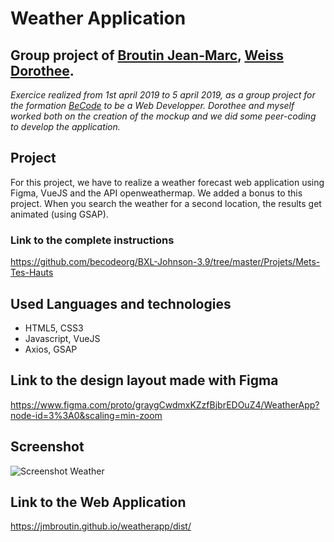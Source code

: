 # Weather Application

## Group project of [Broutin Jean-Marc](https://github.com/jmbroutin), [Weiss Dorothee](https://github.com/doropro).

*Exercice realized from 1st april 2019 to 5 april 2019, as a group project for the formation [BeCode](https://www.becode.org/) to be a Web Developper. Dorothee and myself worked both on the creation of the mockup and we did some peer-coding to develop the application.*

## Project

For this project, we have to realize a weather forecast web application using Figma, VueJS and the API openweathermap.
We added a bonus to this project. When you search the weather for a second location, the results get animated (using GSAP).

### Link to the complete instructions
https://github.com/becodeorg/BXL-Johnson-3.9/tree/master/Projets/Mets-Tes-Hauts

## Used Languages and technologies

* HTML5, CSS3
* Javascript, VueJS
* Axios, GSAP

## Link to the design layout made with Figma
https://www.figma.com/proto/graygCwdmxKZzfBjbrEDOuZ4/WeatherApp?node-id=3%3A0&scaling=min-zoom

## Screenshot
![Screenshot Weather](public/WeatherAppScreenshot.png)

## Link to the Web Application
https://jmbroutin.github.io/weatherapp/dist/




